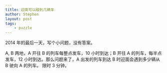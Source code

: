 ```yaml
---
title: 迎面可以碰到几辆车
author: Stephen
layout: post
tags:
    - puzzle
---
```


2014 年的最后一天，写个小问题，没有答案。

A, B 两地，A 开往 B 的列车每整点发车，10 小时到达；B 开往 A 的列车，每半点发车，12 小时到达。那么问题来了，A 出发的列车到达 B 时迎面会遇到多少辆从 B 驶向 A 的列车。 限时 3 分钟。

